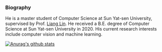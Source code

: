 ### Biography

He is a master student of Computer Science at Sun Yat-sen University, supervised by Prof. [Liang Lin](http://www.linliang.net/).
He received a B.E. degree of Computer Science at Sun Yat-sen University in 2020. His current research interests include computer vision and machine learning.


[![Anurag's github stats](https://github-readme-stats.vercel.app/api?username=putao537)](https://github.com/anuraghazra/github-readme-stats)
